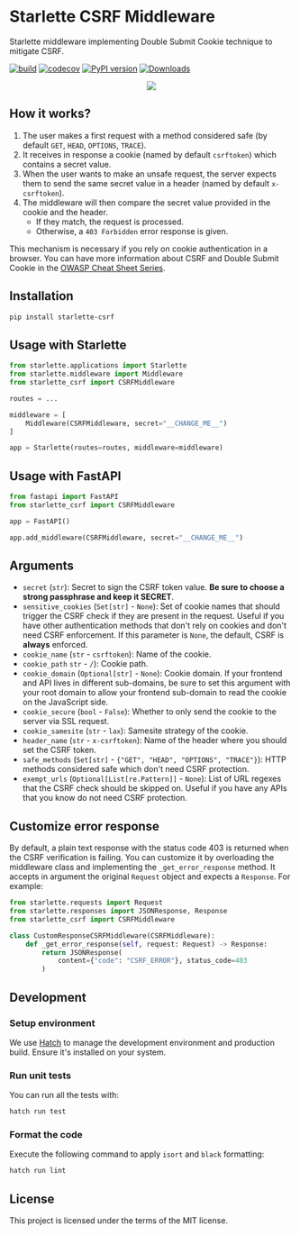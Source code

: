 # Starlette CSRF Middleware

Starlette middleware implementing Double Submit Cookie technique to mitigate CSRF.

[![build](https://github.com/frankie567/starlette-csrf/workflows/Build/badge.svg)](https://github.com/frankie567/starlette-csrf/actions)
[![codecov](https://codecov.io/gh/frankie567/starlette-csrf/branch/main/graph/badge.svg?token=fL49kIvrj6)](https://codecov.io/gh/frankie567/starlette-csrf)
[![PyPI version](https://badge.fury.io/py/starlette-csrf.svg)](https://badge.fury.io/py/starlette-csrf)
[![Downloads](https://pepy.tech/badge/starlette-csrf)](https://pepy.tech/project/starlette-csrf)

<p align="center">
<a href="https://github.com/sponsors/frankie567"><img src="https://md-buttons.francoisvoron.com/button.svg?text=Buy%20me%20a%20coffee%20%E2%98%95%EF%B8%8F&bg=ef4444&w=200&h=50"></a>
</p>

## How it works?

1. The user makes a first request with a method considered safe (by default `GET`, `HEAD`, `OPTIONS`, `TRACE`).
2. It receives in response a cookie (named by default `csrftoken`) which contains a secret value.
3. When the user wants to make an unsafe request, the server expects them to send the same secret value in a header (named by default `x-csrftoken`).
4. The middleware will then compare the secret value provided in the cookie and the header.
   * If they match, the request is processed.
   * Otherwise, a `403 Forbidden` error response is given.

This mechanism is necessary if you rely on cookie authentication in a browser. You can have more information about CSRF and Double Submit Cookie in the [OWASP Cheat Sheet Series](https://cheatsheetseries.owasp.org/cheatsheets/Cross-Site_Request_Forgery_Prevention_Cheat_Sheet.html).

## Installation

```bash
pip install starlette-csrf
```

## Usage with Starlette

```py
from starlette.applications import Starlette
from starlette.middleware import Middleware
from starlette_csrf import CSRFMiddleware

routes = ...

middleware = [
    Middleware(CSRFMiddleware, secret="__CHANGE_ME__")
]

app = Starlette(routes=routes, middleware=middleware)
```

## Usage with FastAPI

```py
from fastapi import FastAPI
from starlette_csrf import CSRFMiddleware

app = FastAPI()

app.add_middleware(CSRFMiddleware, secret="__CHANGE_ME__")
```

## Arguments

* `secret` (`str`): Secret to sign the CSRF token value. **Be sure to choose a strong passphrase and keep it SECRET**.
* `sensitive_cookies` (`Set[str]` - `None`): Set of cookie names that should trigger the CSRF check if they are present in the request. Useful if you have other authentication methods that don't rely on cookies and don't need CSRF enforcement. If this parameter is `None`, the default, CSRF is **always** enforced.
* `cookie_name` (`str` - `csrftoken`): Name of the cookie.
* `cookie_path` `str` - `/`): Cookie path.
* `cookie_domain` (`Optional[str]` - `None`): Cookie domain. If your frontend and API lives in different sub-domains, be sure to set this argument with your root domain to allow your frontend sub-domain to read the cookie on the JavaScript side.
* `cookie_secure` (`bool` - `False`): Whether to only send the cookie to the server via SSL request.
* `cookie_samesite` (`str` - `lax`): Samesite strategy of the cookie.
* `header_name` (`str` - `x-csrftoken`): Name of the header where you should set the CSRF token.
* `safe_methods` (`Set[str]` - `{"GET", "HEAD", "OPTIONS", "TRACE"}`): HTTP methods considered safe which don't need CSRF protection.
* `exempt_urls` (`Optional[List[re.Pattern]]` - `None`): List of URL regexes that the CSRF check should be skipped on. Useful if you have any APIs that you know do not need CSRF protection.

## Customize error response

By default, a plain text response with the status code 403 is returned when the CSRF verification is failing. You can customize it by overloading the middleware class and implementing the `_get_error_response` method. It accepts in argument the original `Request` object and expects a `Response`. For example:

```py
from starlette.requests import Request
from starlette.responses import JSONResponse, Response
from starlette_csrf import CSRFMiddleware

class CustomResponseCSRFMiddleware(CSRFMiddleware):
    def _get_error_response(self, request: Request) -> Response:
        return JSONResponse(
            content={"code": "CSRF_ERROR"}, status_code=403
        )
```

## Development

### Setup environment

We use [Hatch](https://hatch.pypa.io/latest/install/) to manage the development environment and production build. Ensure it's installed on your system.

### Run unit tests

You can run all the tests with:

```bash
hatch run test
```

### Format the code

Execute the following command to apply `isort` and `black` formatting:

```bash
hatch run lint
```

## License

This project is licensed under the terms of the MIT license.
